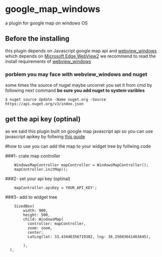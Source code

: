 # google_map_windows

a plugin for google map on windows OS

## Before the  installing
this plugin depends on Javascript google map api and [webview_windows](https://pub.dev/packages/webview_windows)
which depends on [Microsoft Edge WebView2](https://docs.microsoft.com/en-us/microsoft-edge/webview2/)
we recommend to read the install requirements of [webview_windows](https://pub.dev/packages/webview_windows#development-platform-requirements)
### porblem you may face with webview_windows and nuget
some times the source of nuget maybe uncorret you set it from cmd by following next command 
**be sure you add nuget to system varibles**
```
$ nuget source Update -Name nuget.org -Source https://api.nuget.org/v3/index.json
```
## get the api key (optinal)
as we said this plugin built on google map javascript api
so you can use javascript apikey by follwing [this guide](https://developers.google.com/maps/documentation/javascript/get-api-key)

#how to use
you can add the map to your widget tree by follwing code


###1- crate map controller 

```
    WindowsMapController mapController = WindowsMapController();
    mapController.initMap();
```


###2- set your api key (optinal)

``` 
    mapController.apiKey = YOUR_API_KEY';
```


###3- add to widget tree

```
    SizedBox(
        width: 900,
        height: 500,
        child: WindowsMap(
          controller: mapController,
          zoom: zoom,
          center:
          LatLng(lat: 33.43446356719302, lng: 36.25603641463645),

        ),
  ),
```